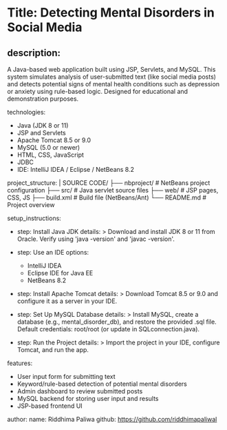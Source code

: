 # Title: Detecting Mental Disorders in Social Media
## description: 
  A Java-based web application built using JSP, Servlets, and MySQL. This system simulates analysis of user-submitted text
  (like social media posts) and detects potential signs of mental health conditions such as depression or anxiety using 
  rule-based logic. Designed for educational and demonstration purposes.

technologies:
  - Java (JDK 8 or 11)
  - JSP and Servlets
  - Apache Tomcat 8.5 or 9.0
  - MySQL (5.0 or newer)
  - HTML, CSS, JavaScript
  - JDBC
  - IDE: IntelliJ IDEA / Eclipse / NetBeans 8.2

project_structure: |
  SOURCE CODE/
  ├── nbproject/         # NetBeans project configuration
  ├── src/               # Java servlet source files
  ├── web/               # JSP pages, CSS, JS
  ├── build.xml          # Build file (NetBeans/Ant)
  └── README.md          # Project overview

setup_instructions:
  - step: Install Java JDK
    details: >
      Download and install JDK 8 or 11 from Oracle.
      Verify using 'java -version' and 'javac -version'.

  - step: Use an IDE
    options:
      - IntelliJ IDEA
      - Eclipse IDE for Java EE
      - NetBeans 8.2

  - step: Install Apache Tomcat
    details: >
      Download Tomcat 8.5 or 9.0 and configure it as a server in your IDE.

  - step: Set Up MySQL Database
    details: >
      Install MySQL, create a database (e.g., mental_disorder_db), and restore the provided .sql file.
      Default credentials: root/root (or update in SQLconnection.java).

  - step: Run the Project
    details: >
      Import the project in your IDE, configure Tomcat, and run the app.

features:
  - User input form for submitting text
  - Keyword/rule-based detection of potential mental disorders
  - Admin dashboard to review submitted posts
  - MySQL backend for storing user input and results
  - JSP-based frontend UI


author:
  name: Riddhima Paliwa
  github: https://github.com/riddhimapaliwal

